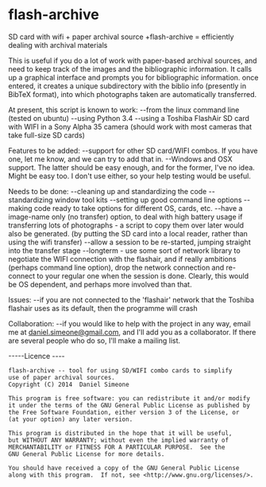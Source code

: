 flash-archive
=============

SD card with wifi + paper archival source +flash-archive = efficiently dealing with archival materials

This is useful if you do a lot of work with paper-based archival sources, and need to keep track of the images and the bibliographic information.
It calls up a graphical interface and prompts you for  bibliographic information. once entered, it creates a unique subdirectory with the biblio info (presently in BibTeX format), into which photographs taken are automatically transferred.


At present, this script is known to work:
--from the linux command line (tested on ubuntu)
--using	Python 3.4
--using a Toshiba FlashAir SD card with WIFI in a Sony Alpha 35 camera (should work with most cameras that take full-size SD cards)

Features to be added:
--support for other SD card/WIFI combos.  If you have one, let me know, and we can try to add that in.
--Windows and OSX support. The latter should be easy enough, and for the former, I've no idea. Might be easy too. I don't use either, so your help testing would be useful.

Needs to be done:
--cleaning up and standardizing the code
--standardizing window tool kits
--setting up good command line options
--making code ready to take options for different OS, cards, etc.
--have a image-name only (no transfer) option, to deal with high battery usage if transferring lots of photographs - a script to copy them over later would also be generated. (by putting the SD card into a local reader, rather than using the wifi transfer)
--allow a session to be re-started, jumping straight into the transfer stage
--longterm - use some sort of network library to negotiate the WIFI connection with the flashair, and if really ambitions (perhaps command line option), drop the network connection and re-connect to your regular one when the session is done. Clearly, this would be OS dependent, and perhaps more involved than that.

Issues:
--if you are not connected to the 'flashair' network that the Toshiba flashair uses as its default, then the programme will crash


Collaboration: --if you would like to help with the project in any way, email me at daniel.simeone@gmail.com, and I'll add you as a collaborator. If there are several people who do so, I'll make a mailing list.




-----Licence ----

    flash-archive -- tool for using SD/WIFI combo cards to simplify
    use of paper archival sources.
    Copyright (C) 2014  Daniel Simeone

    This program is free software: you can redistribute it and/or modify
    it under the terms of the GNU General Public License as published by
    the Free Software Foundation, either version 3 of the License, or
    (at your option) any later version.

    This program is distributed in the hope that it will be useful,
    but WITHOUT ANY WARRANTY; without even the implied warranty of
    MERCHANTABILITY or FITNESS FOR A PARTICULAR PURPOSE.  See the
    GNU General Public License for more details.

    You should have received a copy of the GNU General Public License
    along with this program.  If not, see <http://www.gnu.org/licenses/>.

